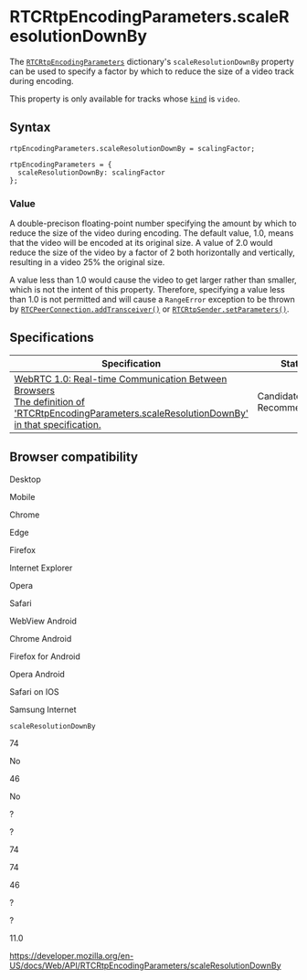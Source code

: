 RTCRtpEncodingParameters.scaleResolutionDownBy
==============================================

The [`RTCRtpEncodingParameters`](../rtcrtpencodingparameters) dictionary's `scaleResolutionDownBy` property can be used to specify a factor by which to reduce the size of a video track during encoding.

This property is only available for tracks whose [`kind`](../mediastreamtrack/kind) is `video`.

Syntax
------

    rtpEncodingParameters.scaleResolutionDownBy = scalingFactor;

    rtpEncodingParameters = {
      scaleResolutionDownBy: scalingFactor
    };

### Value

A double-precison floating-point number specifying the amount by which to reduce the size of the video during encoding. The default value, 1.0, means that the video will be encoded at its original size. A value of 2.0 would reduce the size of the video by a factor of 2 both horizontally and vertically, resulting in a video 25% the original size.

A value less than 1.0 would cause the video to get larger rather than smaller, which is not the intent of this property. Therefore, specifying a value less than 1.0 is not permitted and will cause a `RangeError` exception to be thrown by [`RTCPeerConnection.addTransceiver()`](../rtcpeerconnection/addtransceiver) or [`RTCRtpSender.setParameters()`](../rtcrtpsender/setparameters).

Specifications
--------------

<table><thead><tr class="header"><th>Specification</th><th>Status</th><th>Comment</th></tr></thead><tbody><tr class="odd"><td><a href="https://w3c.github.io/webrtc-pc/#dom-rtcrtpencodingparameters-scaleresolutiondownby">WebRTC 1.0: Real-time Communication Between Browsers<br />
<span class="small">The definition of 'RTCRtpEncodingParameters.scaleResolutionDownBy' in that specification.</span></a></td><td><span class="spec-cr">Candidate Recommendation</span></td><td>Initial definition.</td></tr></tbody></table>

Browser compatibility
---------------------

Desktop

Mobile

Chrome

Edge

Firefox

Internet Explorer

Opera

Safari

WebView Android

Chrome Android

Firefox for Android

Opera Android

Safari on IOS

Samsung Internet

`scaleResolutionDownBy`

74

No

46

No

?

?

74

74

46

?

?

11.0

<a href="https://developer.mozilla.org/en-US/docs/Web/API/RTCRtpEncodingParameters/scaleResolutionDownBy" class="_attribution-link">https://developer.mozilla.org/en-US/docs/Web/API/RTCRtpEncodingParameters/scaleResolutionDownBy</a>
